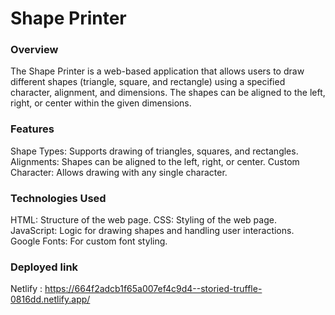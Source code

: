# Shape Printer
### Overview
The Shape Printer is a web-based application that allows users to draw different shapes (triangle, square, and rectangle) using a specified character, alignment, and dimensions. The shapes can be aligned to the left, right, or center within the given dimensions.

### Features
Shape Types: Supports drawing of triangles, squares, and rectangles.
Alignments: Shapes can be aligned to the left, right, or center.
Custom Character: Allows drawing with any single character.

### Technologies Used
HTML: Structure of the web page.
CSS: Styling of the web page.
JavaScript: Logic for drawing shapes and handling user interactions.
Google Fonts: For custom font styling.

### Deployed link
Netlify : https://664f2adcb1f65a007ef4c9d4--storied-truffle-0816dd.netlify.app/
